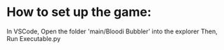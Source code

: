 # How to set up the game:
In VSCode, Open the folder 'main/Bloodi Bubbler' into the explorer
Then, Run Executable.py
